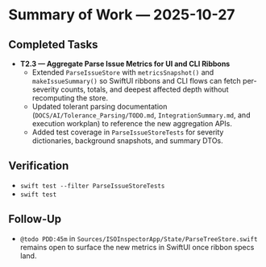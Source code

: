 # Summary of Work — 2025-10-27

## Completed Tasks
- **T2.3 — Aggregate Parse Issue Metrics for UI and CLI Ribbons**
  - Extended `ParseIssueStore` with `metricsSnapshot()` and `makeIssueSummary()` so SwiftUI ribbons and CLI flows can fetch per-severity counts, totals, and deepest affected depth without recomputing the store.
  - Updated tolerant parsing documentation (`DOCS/AI/Tolerance_Parsing/TODO.md`, `IntegrationSummary.md`, and execution workplan) to reference the new aggregation APIs.
  - Added test coverage in `ParseIssueStoreTests` for severity dictionaries, background snapshots, and summary DTOs.

## Verification
- `swift test --filter ParseIssueStoreTests`
- `swift test`

## Follow-Up
- `@todo PDD:45m` in `Sources/ISOInspectorApp/State/ParseTreeStore.swift` remains open to surface the new metrics in SwiftUI once ribbon specs land.
